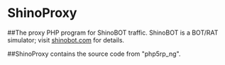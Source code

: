 # ShinoProxy
##The proxy PHP program for ShinoBOT traffic.
ShinoBOT is a BOT/RAT simulator; visit [shinobot.com](shinobot.com) for details.

##ShinoProxy contains the source code from "php5rp_ng".

